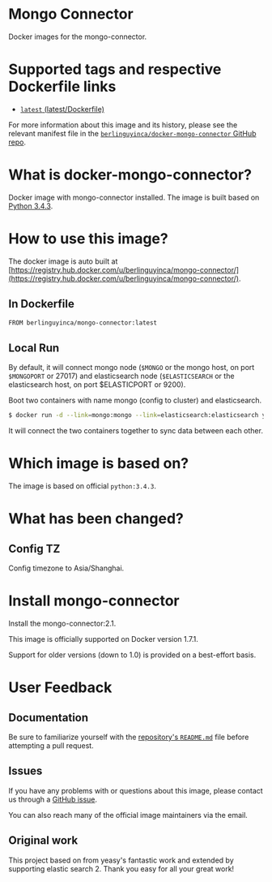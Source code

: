Mongo Connector
===
Docker images for the mongo-connector.


# Supported tags and respective Dockerfile links

* [`latest` (latest/Dockerfile)](https://github.com/berlinguyinca/docker-mongo-connector/blob/master/Dockerfile)

For more information about this image and its history, please see the relevant manifest file in the [`berlinguyinca/docker-mongo-connector` GitHub repo](https://github.com/berlinguyinca/docker-mongo-connector).

# What is docker-mongo-connector?
Docker image with mongo-connector installed. The image is built based on [Python 3.4.3](https://hub.docker.com/_/python/).

# How to use this image?
The docker image is auto built at [https://registry.hub.docker.com/u/berlinguyinca/mongo-connector/](https://registry.hub.docker.com/u/berlinguyinca/mongo-connector/).


## In Dockerfile
```sh
FROM berlinguyinca/mongo-connector:latest
```

## Local Run
By default, it will connect mongo node (`$MONGO` or the mongo host, on port `$MONGOPORT` or 27017) and elasticsearch node (`$ELASTICSEARCH` or the elasticsearch host, on port $ELASTICPORT or 9200).

Boot two containers with name mongo (config to cluster) and elasticsearch.
```sh
$ docker run -d --link=mongo:mongo --link=elasticsearch:elasticsearch yeasy/mongo-connector
```

It will connect the two containers together to sync data between each other.

# Which image is based on?
The image is based on official `python:3.4.3`.

# What has been changed?

## Config TZ
Config timezone to Asia/Shanghai.


# Install mongo-connector
Install the mongo-connector:2.1.

This image is officially supported on Docker version 1.7.1.

Support for older versions (down to 1.0) is provided on a best-effort basis.

# User Feedback
## Documentation
Be sure to familiarize yourself with the [repository's `README.md`](https://github.com/berlinguyinca/docker-mongo-connector/blob/master/README.md) file before attempting a pull request.

## Issues
If you have any problems with or questions about this image, please contact us through a [GitHub issue](https://github.com/berlinguyinca/docker-mongo-connector/issues).

You can also reach many of the official image maintainers via the email.

## Original work

This project based on from yeasy's fantastic work and extended by supporting elastic search 2. Thank you easy for all your great work!
